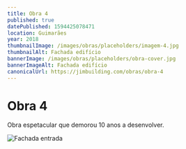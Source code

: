 ```yaml
---
title: Obra 4
published: true
datePublished: 1594425078471
location: Guimarães
year: 2018
thumbnailImage: /images/obras/placeholders/imagem-4.jpg
thumbnailAlt: Fachada edifício
bannerImage: /images/obras/placeholders/obra-cover.jpg
bannerImageAlt: Fachada edifício
canonicalUrl: https://jimbuilding.com/obras/obra-4
---
```


# Obra 4

Obra espetacular que demorou 10 anos a desenvolver.

![Fachada entrada](/images/obras/placeholders/obra-small.jpg 'Fachada entrada')
